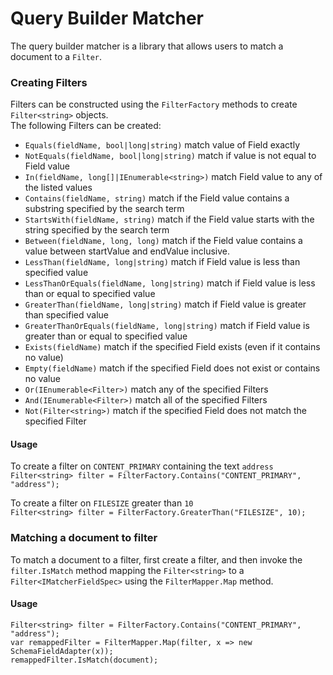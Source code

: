 # Query Builder Matcher

The query builder matcher is a library that allows users to match a document to a `Filter`.

### Creating Filters
Filters can be constructed using the `FilterFactory` methods to create `Filter<string>` objects.  
The following Filters can be created:

- `Equals(fieldName, bool|long|string)` match value of Field exactly
- `NotEquals(fieldName, bool|long|string)` match if value is not equal to Field value
- `In(fieldName, long[]|IEnumerable<string>)` match Field value to any of the listed values
- `Contains(fieldName, string)` match if the Field value contains a substring specified by the search term
- `StartsWith(fieldName, string)` match if the Field value starts with the string specified by the search term
- `Between(fieldName, long, long)` match if the Field value contains a value between startValue and endValue inclusive.
- `LessThan(fieldName, long|string)` match if Field value is less than specified value
- `LessThanOrEquals(fieldName, long|string)` match if Field value is less than or equal to specified value
- `GreaterThan(fieldName, long|string)` match if Field value is greater than specified value
- `GreaterThanOrEquals(fieldName, long|string)` match if Field value is greater than or equal to specified value
- `Exists(fieldName)` match if the specified Field exists (even if it contains no value)
- `Empty(fieldName)` match if the specified Field does not exist or contains no value
- `Or(IEnumerable<Filter>)` match any of the specified Filters
- `And(IEnumerable<Filter>)` match all of the specified Filters
- `Not(Filter<string>)` match if the specified Field does not match the specified Filter

#### Usage
To create a filter on `CONTENT_PRIMARY` containing the text `address`  
`Filter<string> filter = FilterFactory.Contains("CONTENT_PRIMARY", "address");`
    
To create a filter on `FILESIZE` greater than `10`   
`Filter<string> filter = FilterFactory.GreaterThan("FILESIZE", 10);`

### Matching a document to filter
To match a document to a filter, first create a filter, and then invoke the `filter.IsMatch` method mapping the `Filter<string>` 
to a `Filter<IMatcherFieldSpec>` using the `FilterMapper.Map` method.

#### Usage
    Filter<string> filter = FilterFactory.Contains("CONTENT_PRIMARY", "address");
    var remappedFilter = FilterMapper.Map(filter, x => new SchemaFieldAdapter(x));
    remappedFilter.IsMatch(document);
